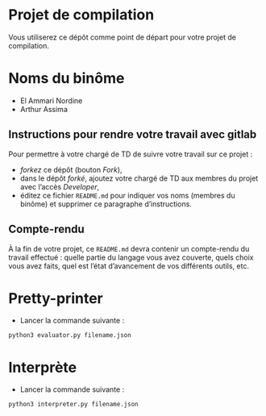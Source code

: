 #   Projet de compilation

Vous utiliserez ce dépôt comme point de départ pour votre projet de
compilation.

# Noms du binôme

- El Ammari Nordine
- Arthur Assima

##  Instructions pour rendre votre travail avec gitlab

Pour permettre à votre chargé de TD de suivre votre travail sur ce projet :

-   *forkez* ce dépôt (bouton _Fork_),
-   dans le dépôt *forké*, ajoutez votre chargé de TD aux membres du
    projet avec l’accès _Developer_,
-   éditez ce fichier `README.md` pour indiquer vos noms (membres du
    binôme) et supprimer ce paragraphe d’instructions.


##  Compte-rendu

À la fin de votre projet, ce `README.md` devra contenir un
compte-rendu du travail effectué : quelle partie du langage vous avez
couverte, quels choix vous avez faits, quel est l’état d’avancement de
vos différents outils, etc.

# Pretty-printer 

- Lancer la commande suivante :

```code
python3 evaluator.py filename.json
```

# Interprète

- Lancer la commande suivante :

```code
python3 interpreter.py filename.json
```
